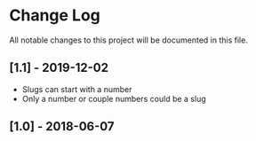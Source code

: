 # Change Log
All notable changes to this project will be documented in this file.

## [1.1] - 2019-12-02

- Slugs can start with a number
- Only a number or couple numbers could be a slug

## [1.0] - 2018-06-07

